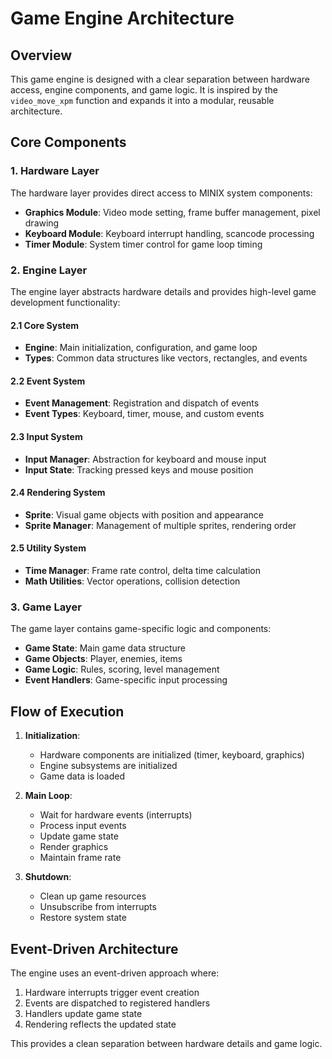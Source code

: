 # Game Engine Architecture

## Overview

This game engine is designed with a clear separation between hardware access, engine components, and game logic. It is inspired by the `video_move_xpm` function and expands it into a modular, reusable architecture.

## Core Components

### 1. Hardware Layer

The hardware layer provides direct access to MINIX system components:

- **Graphics Module**: Video mode setting, frame buffer management, pixel drawing
- **Keyboard Module**: Keyboard interrupt handling, scancode processing
- **Timer Module**: System timer control for game loop timing

### 2. Engine Layer

The engine layer abstracts hardware details and provides high-level game development functionality:

#### 2.1 Core System
- **Engine**: Main initialization, configuration, and game loop
- **Types**: Common data structures like vectors, rectangles, and events

#### 2.2 Event System
- **Event Management**: Registration and dispatch of events
- **Event Types**: Keyboard, timer, mouse, and custom events

#### 2.3 Input System
- **Input Manager**: Abstraction for keyboard and mouse input
- **Input State**: Tracking pressed keys and mouse position

#### 2.4 Rendering System
- **Sprite**: Visual game objects with position and appearance
- **Sprite Manager**: Management of multiple sprites, rendering order

#### 2.5 Utility System
- **Time Manager**: Frame rate control, delta time calculation
- **Math Utilities**: Vector operations, collision detection

### 3. Game Layer

The game layer contains game-specific logic and components:

- **Game State**: Main game data structure
- **Game Objects**: Player, enemies, items
- **Game Logic**: Rules, scoring, level management
- **Event Handlers**: Game-specific input processing

## Flow of Execution

1. **Initialization**:
   - Hardware components are initialized (timer, keyboard, graphics)
   - Engine subsystems are initialized
   - Game data is loaded

2. **Main Loop**:
   - Wait for hardware events (interrupts)
   - Process input events
   - Update game state
   - Render graphics
   - Maintain frame rate

3. **Shutdown**:
   - Clean up game resources
   - Unsubscribe from interrupts
   - Restore system state

## Event-Driven Architecture

The engine uses an event-driven approach where:

1. Hardware interrupts trigger event creation
2. Events are dispatched to registered handlers
3. Handlers update game state
4. Rendering reflects the updated state

This provides a clean separation between hardware details and game logic.
